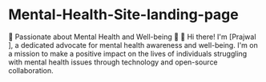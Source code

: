 # Mental-Health-Site-landing-page
🧠 Passionate about Mental Health and Well-being 💪  👋 Hi there! I'm [Prajwal ], a dedicated advocate for mental health awareness and well-being. I'm on a mission to make a positive impact on the lives of individuals struggling with mental health issues through technology and open-source collaboration.
